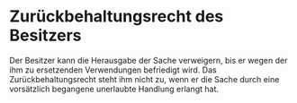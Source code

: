 # Zurückbehaltungsrecht des Besitzers

Der Besitzer kann die Herausgabe der Sache verweigern, bis er wegen der ihm zu ersetzenden Verwendungen befriedigt wird. Das Zurückbehaltungsrecht steht ihm nicht zu, wenn er die Sache durch eine vorsätzlich begangene unerlaubte Handlung erlangt hat.